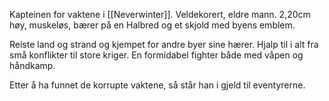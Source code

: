 Kapteinen for vaktene i [[Neverwinter]]. Veldekorert, eldre mann. 
2,20cm høy, muskeløs, bærer på en Halbred og et skjold med byens emblem.

Reiste land og strand og kjempet for andre byer sine hærer. Hjalp til i alt fra små konflikter til store kriger. En formidabel fighter både med våpen og håndkamp. 

Etter å ha funnet de korrupte vaktene, så står han i gjeld til eventyrerne.